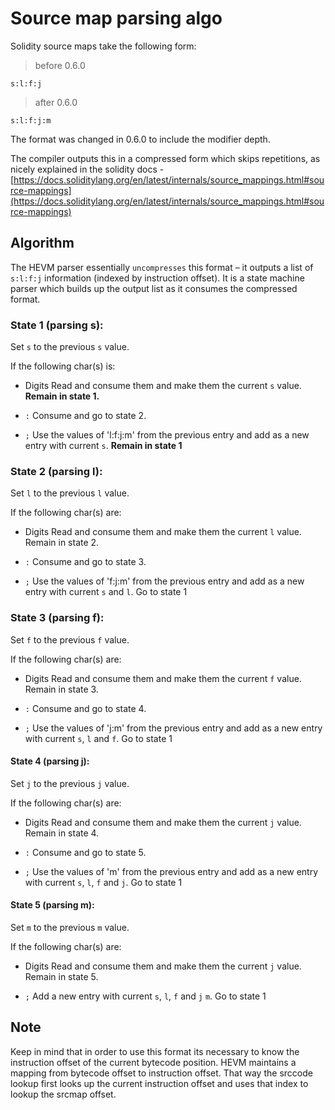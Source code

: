 # Source map parsing algo

Solidity source maps take the following form:


> before 0.6.0
```dhall
s:l:f:j
```

> after 0.6.0

```dhall
s:l:f:j:m
```


The format was changed in 0.6.0 to include the modifier depth.

The compiler outputs this in a compressed form which skips repetitions, as
nicely explained in the solidity docs - [https://docs.soliditylang.org/en/latest/internals/source_mappings.html#source-mappings](https://docs.soliditylang.org/en/latest/internals/source_mappings.html#source-mappings)


## Algorithm

The HEVM parser essentially `uncompresses` this format – it outputs a list of `s:l:f:j` information 
(indexed by instruction offset). It is a state machine parser which builds up the output list
as it consumes the compressed format.

### State 1 (parsing s):

Set `s` to the previous `s` value.

If the following char(s) is:

- Digits
  Read and consume them and make them the current `s` value. **Remain in state 1.**

- `:`
  Consume and go to state 2.

- `;`
  Use the values of 'l:f:j:m' from the previous entry and add as a new entry with current `s`. **Remain in state 1**

### State 2 (parsing l):

Set `l` to the previous `l` value.

If the following char(s) are:

- Digits
  Read and consume them and make them the current `l` value. Remain in state 2.

- `:`
  Consume and go to state 3.

- `;`
  Use the values of 'f:j:m' from the previous entry and add as a new entry with current `s` and `l`. Go to state 1

### State 3 (parsing f):

Set `f` to the previous `f` value.

If the following char(s) are:

- Digits
  Read and consume them and make them the current `f` value. Remain in state 3.

- `:`
  Consume and go to state 4.

- `;`
  Use the values of 'j:m' from the previous entry and add as a new entry with current `s`, `l` and `f`. Go to state 1

#### State 4 (parsing j):

Set `j` to the previous `j` value.

If the following char(s) are:

- Digits
  Read and consume them and make them the current `j` value. Remain in state 4.

- `:`
  Consume and go to state 5.

- `;`
  Use the values of 'm' from the previous entry and add as a new entry with current `s`, `l`, `f` and `j`. Go to state 1

#### State 5 (parsing m):

Set `m` to the previous `m` value.

If the following char(s) are:

- Digits
  Read and consume them and make them the current `j` value. Remain in state 5.

- `;`
  Add a new entry with current `s`, `l`, `f` and `j` `m`. Go to state 1



## Note

Keep in mind that in order to use this format its necessary to know the instruction offset of the current bytecode position.
HEVM maintains a mapping from bytecode offset to instruction offset. That way the srccode lookup first looks up the current
instruction offset and uses that index to lookup the srcmap offset.
